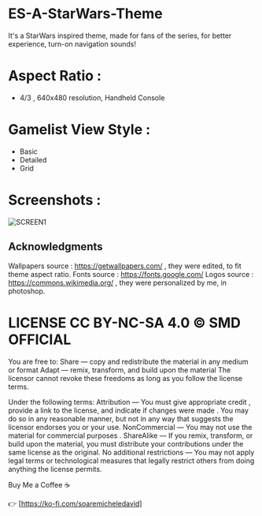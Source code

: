 # ES-A-StarWars-Theme
It's a StarWars inspired theme, made for fans of the series, for better experience, turn-on navigation sounds!

# Aspect Ratio :
- 4/3 , 640x480 resolution, Handheld Console
  
# Gamelist View Style :
- Basic
- Detailed
- Grid

# Screenshots :

![SCREEN1](https://github.com/soaremicheledavid/ES-A-StarWars-Theme/assets/157101299/9db267e0-9d36-48e1-bee2-333fc9d73f5a)



## **Acknowledgments**
Wallpapers source : https://getwallpapers.com/ , they were edited, to fit theme aspect ratio.
Fonts source : https://fonts.google.com/
Logos source : https://commons.wikimedia.org/ , they were personalized by me, in photoshop.


# LICENSE CC BY-NC-SA 4.0 © SMD OFFICIAL

You are free to:
Share — copy and redistribute the material in any medium or format
Adapt — remix, transform, and build upon the material
The licensor cannot revoke these freedoms as long as you follow the license terms.

Under the following terms:
Attribution — You must give appropriate credit , provide a link to the license, and indicate if changes were made . You may do so in any reasonable manner, but not in any way that suggests the licensor endorses you or your use.
NonCommercial — You may not use the material for commercial purposes .
ShareAlike — If you remix, transform, or build upon the material, you must distribute your contributions under the same license as the original.
No additional restrictions — You may not apply legal terms or technological measures that legally restrict others from doing anything the license permits.

Buy Me a Coffee ☕

👉 [https://ko-fi.com/soaremicheledavid] 
